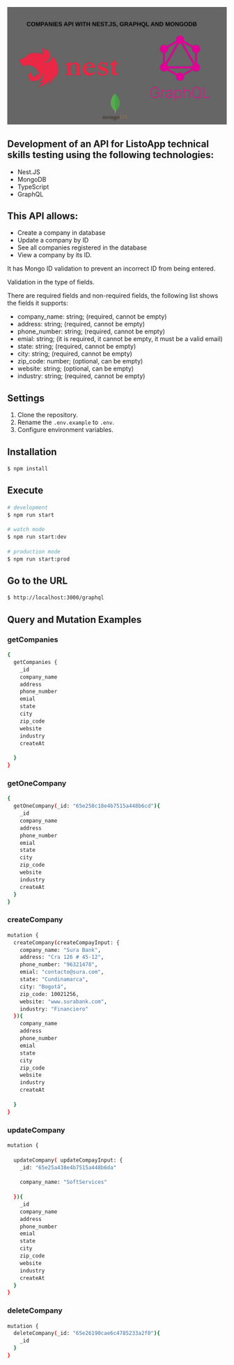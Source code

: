 <p align="center">
  <a target="blank"><img src="./img/nest-graphql.png" width="800" heigth="800" alt="Nest Logo" /></a>
</p>



## Development of an API for ListoApp technical skills testing using the following technologies:
  - Nest.JS
  - MongoDB
  - TypeScript
  - GraphQL

## This API allows:
  - Create a company in database
  - Update a company by ID
  - See all companies registered in the database
  - View a company by its ID.

It has Mongo ID validation to prevent an incorrect ID from being entered.

Validation in the type of fields.

There are required fields and non-required fields, the following list shows the fields it supports:	
  - company_name: string; (required, cannot be empty)
  - address: string; (required, cannot be empty)
  - phone_number: string; (required, cannot be empty)
  - emial: string; (it is required, it cannot be empty, it must be a valid email)
  - state: string; (required, cannot be empty)
  - city: string; (required, cannot be empty)
  - zip_code: number; (optional, can be empty)
  - website: string; (optional, can be empty)
  - industry: string; (required, cannot be empty)

 

## Settings
  1. Clone the repository.
  2. Rename the ```.env.example``` to ```.env```.
  3. Configure environment variables.

## Installation

```bash
$ npm install
```

## Execute

```bash
# development
$ npm run start

# watch mode
$ npm run start:dev

# production mode
$ npm run start:prod
```

## Go to the URL

```bash
$ http://localhost:3000/graphql
```

## Query and Mutation Examples

### getCompanies
```bash
{
  getCompanies {
  	_id
    company_name
    address
    phone_number
    emial
    state 
    city
    zip_code
    website
    industry
    createAt
    
  }
}
```
### getOneCompany
```bash
{
  getOneCompany(_id: "65e258c18e4b7515a448b6cd"){
    _id
    company_name
    address
    phone_number
    emial
    state 
    city
    zip_code
    website
    industry
    createAt
  }
}
```
### createCompany
```bash
mutation {
  createCompany(createCompayInput: {
    company_name: "Sura Bank",
    address: "Cra 126 # 45-12",
    phone_number: "96321478",
    emial: "contacto@sura.com",
    state: "Cundinamarca",
    city: "Bogotá",
    zip_code: 10021256,
    website: "www.surabank.com",
    industry: "Financiero"
  }){
    company_name
    address
    phone_number
    emial
    state 
    city
    zip_code
    website
    industry
    createAt
    
  }
}
```
### updateCompany
```bash
mutation {
  
  updateCompany( updateCompayInput: {
    _id: "65e25a438e4b7515a448b6da"
   
   	company_name: "SoftServices"
    
  }){
    _id
    company_name
    address
    phone_number
    emial
    state 
    city
    zip_code
    website
    industry
    createAt
  }
}
```
### deleteCompany
```bash
mutation {
  deleteCompany(_id: "65e26190cae6c4785233a2f0"){
    _id
  }
}
```
